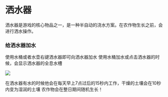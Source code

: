 # 洒水器

洒水器是游戏的核心物品之一，是一种半自动的浇水方案。在农作物生长之前，会进行洒水操作。

### 给洒水器加水

使用水桶或者水壶右键洒水器即可向洒水器加水 使用水桶加水或点击洒水器的时候，会显示洒水器的全息水槽

![](https://sjwx.easydoc.xyz/95040344/files/lc7x3cs8.png)

在洒水器有水的时候他会在每天早上7点过后的15秒内工作，干燥的土壤会在10秒内变为湿润的土壤 农作物会在整日期间随机生长！
